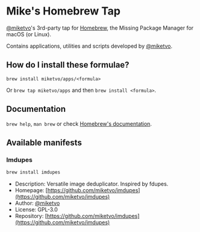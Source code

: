 # Mike's Homebrew Tap

[@miketvo](https://github.com/miketvo)'s 3rd-party tap for [Homebrew](https://brew.sh), the Missing Package Manager for macOS (or Linux).

Contains applications, utilities and scripts developed by [@miketvo](https://github.com/miketvo).

## How do I install these formulae?

`brew install miketvo/apps/<formula>`

Or `brew tap miketvo/apps` and then `brew install <formula>`.

## Documentation

`brew help`, `man brew` or check [Homebrew's documentation](https://docs.brew.sh).


Available manifests
-------------------

### Imdupes

```bash
brew install imdupes
```

- Description: Versatile image deduplicator. Inspired by fdupes.
- Homepage: [https://github.com/miketvo/imdupes](https://github.com/miketvo/imdupes)
- Author: [@miketvo](https://github.com/miketvo)
- License: GPL-3.0
- Repository: [https://github.com/miketvo/imdupes](https://github.com/miketvo/imdupes)
